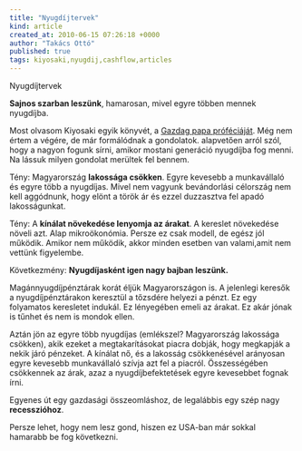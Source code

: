```yaml
---
title: "Nyugdíjtervek"
kind: article
created_at: 2010-06-15 07:26:18 +0000
author: "Takács Ottó"
published: true
tags: kiyosaki,nyugdij,cashflow,articles
---
```

Nyugdíjtervek

__Sajnos szarban leszünk__, hamarosan, mivel egyre többen mennek nyugdíjba.

<!--break-->

Most olvasom Kiyosaki egyik könyvét, a [Gazdag papa próféciáját](http://moly.hu/konyvek/robert-t-kiyosaki-sharon-l-lechter-gazdag-papa-profeciaja). Még nem értem a végére, de már formálódnak a gondolatok. alapvetően arról szól, hogy a nagyon fogunk sírni, amikor mostani generáció nyugdíjba fog menni. Na lássuk milyen gondolat merültek fel bennem.

Tény: Magyarország __lakossága csökken__. Egyre kevesebb a munkavállaló és egyre több a nyugdíjas. Mivel nem vagyunk bevándorlási célország nem kell aggódnunk, hogy elönt a török ár és ezzel duzzasztva fel apadó lakosságunkat.

Tény: A __kínálat növekedése lenyomja az árakat__. A kereslet növekedése növeli azt. Alap mikroökonómia. Persze ez csak modell, de egész jól működik. Amikor nem működik, akkor minden esetben van valami,amit nem vettünk figyelembe.

Következmény: __Nyugdíjasként igen nagy bajban leszünk.__

Magánnyugdíjpénztárak korát éljük Magyarországon is. A jelenlegi keresők a nyugdíjpénztárakon keresztül a tőzsdére helyezi a pénzt. Ez egy folyamatos keresletet indukál. Ez lényegében emeli az árakat. Ez akár jónak is tűnhet és nem is mondok ellen.

Aztán jön az egyre több nyugdíjas (emlékszel? Magyarország lakossága csökken), akik ezeket a megtakarításokat piacra dobják, hogy megkapják a nekik járó pénzeket. A kínálat nő, és a lakosság csökkenésével arányosan egyre kevesebb munkavállaló szívja azt fel a piacról. Összességében csökkennek az árak, azaz a nyugdíjbefektetések egyre kevesebbet fognak írni.

Egyenes út egy gazdasági összeomláshoz, de legalábbis egy szép nagy __recesszióhoz__.

Persze lehet, hogy nem lesz gond, hiszen ez USA-ban már sokkal hamarabb be fog következni. 


<div class='old-comments'></div>